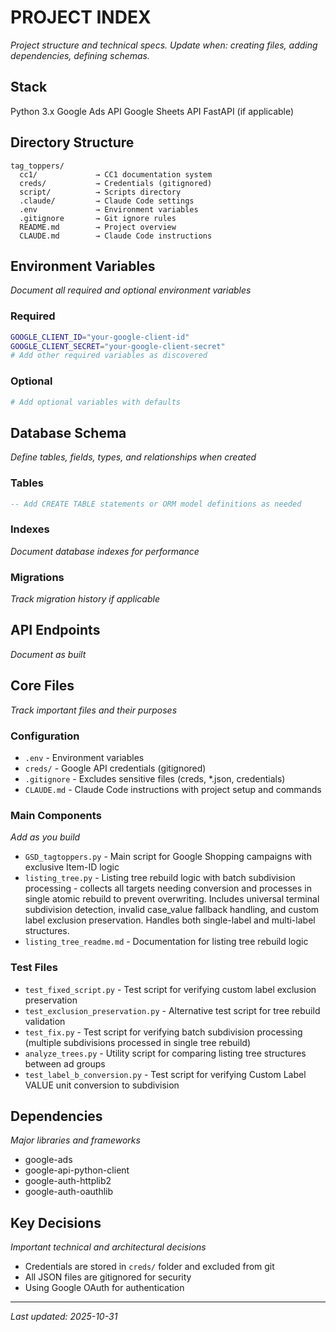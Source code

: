 # PROJECT INDEX
_Project structure and technical specs. Update when: creating files, adding dependencies, defining schemas._

## Stack
Python 3.x
Google Ads API
Google Sheets API
FastAPI (if applicable)

## Directory Structure
```
tag_toppers/
  cc1/             → CC1 documentation system
  creds/           → Credentials (gitignored)
  script/          → Scripts directory
  .claude/         → Claude Code settings
  .env             → Environment variables
  .gitignore       → Git ignore rules
  README.md        → Project overview
  CLAUDE.md        → Claude Code instructions
```

## Environment Variables
_Document all required and optional environment variables_

### Required
```bash
GOOGLE_CLIENT_ID="your-google-client-id"
GOOGLE_CLIENT_SECRET="your-google-client-secret"
# Add other required variables as discovered
```

### Optional
```bash
# Add optional variables with defaults
```

## Database Schema
_Define tables, fields, types, and relationships when created_

### Tables
```sql
-- Add CREATE TABLE statements or ORM model definitions as needed
```

### Indexes
_Document database indexes for performance_

### Migrations
_Track migration history if applicable_

## API Endpoints
_Document as built_

## Core Files
_Track important files and their purposes_

### Configuration
- `.env` - Environment variables
- `creds/` - Google API credentials (gitignored)
- `.gitignore` - Excludes sensitive files (creds, *.json, credentials)
- `CLAUDE.md` - Claude Code instructions with project setup and commands

### Main Components
_Add as you build_

- `GSD_tagtoppers.py` - Main script for Google Shopping campaigns with exclusive Item-ID logic
- `listing_tree.py` - Listing tree rebuild logic with batch subdivision processing - collects all targets needing conversion and processes in single atomic rebuild to prevent overwriting. Includes universal terminal subdivision detection, invalid case_value fallback handling, and custom label exclusion preservation. Handles both single-label and multi-label structures.
- `listing_tree_readme.md` - Documentation for listing tree rebuild logic

### Test Files
- `test_fixed_script.py` - Test script for verifying custom label exclusion preservation
- `test_exclusion_preservation.py` - Alternative test script for tree rebuild validation
- `test_fix.py` - Test script for verifying batch subdivision processing (multiple subdivisions processed in single tree rebuild)
- `analyze_trees.py` - Utility script for comparing listing tree structures between ad groups
- `test_label_b_conversion.py` - Test script for verifying Custom Label VALUE unit conversion to subdivision

## Dependencies
_Major libraries and frameworks_

- google-ads
- google-api-python-client
- google-auth-httplib2
- google-auth-oauthlib

## Key Decisions
_Important technical and architectural decisions_

- Credentials are stored in `creds/` folder and excluded from git
- All JSON files are gitignored for security
- Using Google OAuth for authentication

---
_Last updated: 2025-10-31_
